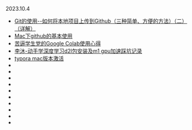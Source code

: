 2023.10.4
- [Git的使用--如何将本地项目上传到Github（三种简单、方便的方法）（二）（详解）](https://cloud.tencent.com/developer/article/1504684)
- [Mac下github的基本使用](https://blog.csdn.net/qyqyqyi/article/details/128652728)
- [苦逼学生党的Google Colab使用心得](https://zhuanlan.zhihu.com/p/54389036)
- [李沐-动手学深度学习d2l包安装及m1 gpu加速踩坑记录](https://zhuanlan.zhihu.com/p/549737512)
- [typora mac版本激活](https://blog.csdn.net/enhenglhm/article/details/128980979)
- []()
- []()
- []()
- []()
- []()
- []()
- []()
- []()
- []()
- []()
